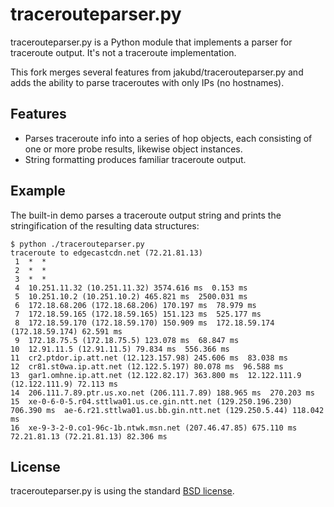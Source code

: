 tracerouteparser.py
===================

tracerouteparser.py is a Python module that implements a parser for traceroute output. It's not a traceroute implementation.

This fork merges several features from jakubd/tracerouteparser.py and adds the ability to parse traceroutes with only IPs (no hostnames).

Features
--------

* Parses traceroute info into a series of hop objects, each consisting of one or more probe results, likewise object instances.
* String formatting produces familiar traceroute output.

Example
-------

The built-in demo parses a traceroute output string and prints the
stringification of the resulting data structures:

    $ python ./tracerouteparser.py
    traceroute to edgecastcdn.net (72.21.81.13)
     1  *  *
     2  *  *
     3  *  *
     4  10.251.11.32 (10.251.11.32) 3574.616 ms  0.153 ms
     5  10.251.10.2 (10.251.10.2) 465.821 ms  2500.031 ms
     6  172.18.68.206 (172.18.68.206) 170.197 ms  78.979 ms
     7  172.18.59.165 (172.18.59.165) 151.123 ms  525.177 ms
     8  172.18.59.170 (172.18.59.170) 150.909 ms  172.18.59.174 (172.18.59.174) 62.591 ms
     9  172.18.75.5 (172.18.75.5) 123.078 ms  68.847 ms
    10  12.91.11.5 (12.91.11.5) 79.834 ms  556.366 ms
    11  cr2.ptdor.ip.att.net (12.123.157.98) 245.606 ms  83.038 ms
    12  cr81.st0wa.ip.att.net (12.122.5.197) 80.078 ms  96.588 ms
    13  gar1.omhne.ip.att.net (12.122.82.17) 363.800 ms  12.122.111.9 (12.122.111.9) 72.113 ms
    14  206.111.7.89.ptr.us.xo.net (206.111.7.89) 188.965 ms  270.203 ms
    15  xe-0-6-0-5.r04.sttlwa01.us.ce.gin.ntt.net (129.250.196.230) 706.390 ms  ae-6.r21.sttlwa01.us.bb.gin.ntt.net (129.250.5.44) 118.042 ms
    16  xe-9-3-2-0.co1-96c-1b.ntwk.msn.net (207.46.47.85) 675.110 ms  72.21.81.13 (72.21.81.13) 82.306 ms

License
-------

tracerouteparser.py is using the standard [BSD license](http://opensource.org/licenses/BSD-2-Clause).
